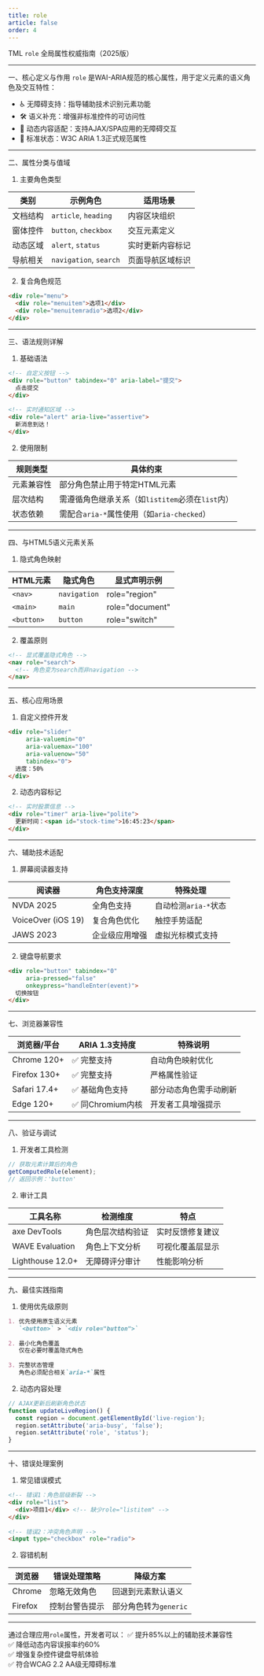 ```yaml
---
title: role
article: false
order: 4
---
```

TML `role` 全局属性权威指南（2025版）

---

一、核心定义与作用 
`role` 是WAI-ARIA规范的核心属性，用于定义元素的语义角色及交互特性：

- ♿ 无障碍支持：指导辅助技术识别元素功能 
- 🛠️ 语义补充：增强非标准控件的可访问性 
- 🔄 动态内容适配：支持AJAX/SPA应用的无障碍交互 
- 📜 标准状态：W3C ARIA 1.3正式规范属性 

---

二、属性分类与值域 

1. 主要角色类型 

| 类别     | 示例角色               | 适用场景         |
| -------- | ---------------------- | ---------------- |
| 文档结构 | `article`, `heading`   | 内容区块组织     |
| 窗体控件 | `button`, `checkbox`   | 交互元素定义     |
| 动态区域 | `alert`, `status`      | 实时更新内容标记 |
| 导航相关 | `navigation`, `search` | 页面导航区域标识 |

2. 复合角色规范 

```html 
<div role="menu">
  <div role="menuitem">选项1</div>
  <div role="menuitemradio">选项2</div>
</div>
```

---

三、语法规则详解 

1. 基础语法 

```html 
<!-- 自定义按钮 -->
<div role="button" tabindex="0" aria-label="提交">
  点击提交 
</div>
 
<!-- 实时通知区域 -->
<div role="alert" aria-live="assertive">
  新消息到达！
</div>
```

2. 使用限制 

| 规则类型   | 具体约束                                         |
| ---------- | ------------------------------------------------ |
| 元素兼容性 | 部分角色禁止用于特定HTML元素                     |
| 层次结构   | 需遵循角色继承关系（如`listitem`必须在`list`内） |
| 状态依赖   | 需配合`aria-*`属性使用（如`aria-checked`）       |

---

四、与HTML5语义元素关系 

1. 隐式角色映射 

| HTML元素   | 隐式角色     | 显式声明示例    |
| ---------- | ------------ | --------------- |
| `<nav>`    | `navigation` | role="region"   |
| `<main>`   | `main`       | role="document" |
| `<button>` | `button`     | role="switch"   |

2. 覆盖原则 

```html 
<!-- 显式覆盖隐式角色 -->
<nav role="search">
  <!-- 角色变为search而非navigation -->
</nav>
```

---

五、核心应用场景 

1. 自定义控件开发 

```html 
<div role="slider" 
     aria-valuemin="0"
     aria-valuemax="100"
     aria-valuenow="50"
     tabindex="0">
  进度：50%
</div>
```

2. 动态内容标记 

```html 
<!-- 实时股票信息 -->
<div role="timer" aria-live="polite">
  更新时间：<span id="stock-time">16:45:23</span>
</div>
```

---

六、辅助技术适配 

1. 屏幕阅读器支持 

| 阅读器             | 角色支持深度   | 特殊处理             |
| ------------------ | -------------- | -------------------- |
| NVDA 2025          | 全角色支持     | 自动检测`aria-*`状态 |
| VoiceOver (iOS 19) | 复合角色优化   | 触控手势适配         |
| JAWS 2023          | 企业级应用增强 | 虚拟光标模式支持     |

2. 键盘导航要求 

```html 
<div role="button" tabindex="0" 
     aria-pressed="false"
     onkeypress="handleEnter(event)">
  切换按钮 
</div>
```

---

七、浏览器兼容性 

| 浏览器/平台  | ARIA 1.3支持度   | 特殊说明               |
| ------------ | ---------------- | ---------------------- |
| Chrome 120+  | ✅ 完整支持       | 自动角色映射优化       |
| Firefox 130+ | ✅ 完整支持       | 严格属性验证           |
| Safari 17.4+ | ✅ 基础角色支持   | 部分动态角色需手动刷新 |
| Edge 120+    | ✅ 同Chromium内核 | 开发者工具增强提示     |

---

八、验证与调试 

1. 开发者工具检测 

```javascript 
// 获取元素计算后的角色 
getComputedRole(element);
// 返回示例：'button'
```

2. 审计工具 

| 工具名称         | 检测维度         | 特点             |
| ---------------- | ---------------- | ---------------- |
| axe DevTools     | 角色层次结构验证 | 实时反馈修复建议 |
| WAVE Evaluation  | 角色上下文分析   | 可视化覆盖层显示 |
| Lighthouse 12.0+ | 无障碍评分审计   | 性能影响分析     |

---

九、最佳实践指南 

1. 使用优先级原则 

```markdown 
1. 优先使用原生语义元素  
   `<button>` > `<div role="button">`
 
2. 最小化角色覆盖  
   仅在必要时覆盖隐式角色 
 
3. 完整状态管理  
   角色必须配合相关`aria-*`属性 
```

2. 动态内容处理 

```javascript 
// AJAX更新后刷新角色状态 
function updateLiveRegion() {
  const region = document.getElementById('live-region');
  region.setAttribute('aria-busy', 'false');
  region.setAttribute('role', 'status');
}
```

---

十、错误处理案例 

1. 常见错误模式 

```html 
<!-- 错误1：角色层级断裂 -->
<div role="list">
  <div>项目1</div> <!-- 缺少role="listitem" -->
</div>
 
<!-- 错误2：冲突角色声明 -->
<input type="checkbox" role="radio">
```

2. 容错机制 

| 浏览器  | 错误处理策略   | 降级方案              |
| ------- | -------------- | --------------------- |
| Chrome  | 忽略无效角色   | 回退到元素默认语义    |
| Firefox | 控制台警告提示 | 部分角色转为`generic` |

---

通过合理应用`role`属性，开发者可以：
✅ 提升85%以上的辅助技术兼容性  
✅ 降低动态内容误报率约60%  
✅ 增强复杂控件键盘导航体验  
✅ 符合WCAG 2.2 AA级无障碍标准  